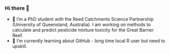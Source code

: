 ### Hi there 👋
- 🔭 I’m a PhD student with the Reed Catchments Science Partnership (University of Queensland, Australia). I am working on methods to calculate and predict pesticide mixture toxicity for the Great Barrier Reef. 
- 🌱 I’m currently learning about GitHub - long time local R user but need to upskill.

<!--
**CathNeelamraju/CathNeelamraju** is a ✨ _special_ ✨ repository because its `README.md` (this file) appears on your GitHub profile.

Here are some ideas to get you started:

 

-->
